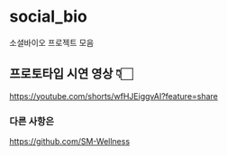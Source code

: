 # social_bio
소셜바이오 프로젝트 모음


## 프로토타입 시연 영상 👇🏻
https://youtube.com/shorts/wfHJEiggvAI?feature=share

### 다른 사항은 
https://github.com/SM-Wellness

